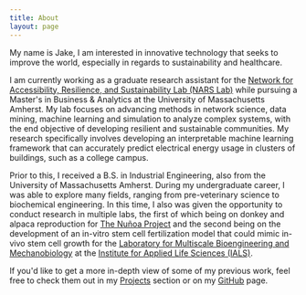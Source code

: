 ```yaml
---
title: About
layout: page
---
```


My name is Jake, I am interested in innovative technology that seeks to improve the world, especially in regards to sustainability and healthcare. 

I am currently working as a graduate research assistant for the <a href="https://narslab.org/">Network for Accessibility, Resilience, and Sustainability Lab (NARS Lab)</a> while pursuing a Master's in Business & Analytics at the University of Massachusetts Amherst. My lab focuses on advancing methods in network science, data mining, machine learning and simulation to analyze complex systems, with the end objective of developing resilient and sustainable communities. My research specifically involves developing an interpretable machine learning framework that can accurately predict electrical energy usage in clusters of buildings, such as a college campus.

Prior to this, I received a B.S. in Industrial Engineering, also from the University of Massachusetts Amherst. During my undergraduate career, I was able to explore many fields, ranging from pre-veterinary science to biochemical engineering. In this time, I also was given the opportunity to conduct research in multiple labs, the first of which being on  donkey and alpaca reproduction for <a href="https://www.nunoaproject.org/">The Nuñoa Project</a> and the second being on the development of an in-vitro stem cell fertilization model that could mimic in-vivo stem cell growth for the <a href="https://blogs.umass.edu/ybsun/">Laboratory for Multiscale Bioengineering and Mechanobiology</a> at the <a href="https://www.umass.edu/ials/">Institute for Applied Life Sciences (IALS)</a>.  

If you'd like to get a more in-depth view of some of my previous work, feel free to check them out in my <a href="https://jhancock75.github.io/my-blog/1projects">Projects</a> section or on my <a href="https://github.com/jhancock75">GitHub</a> page.
